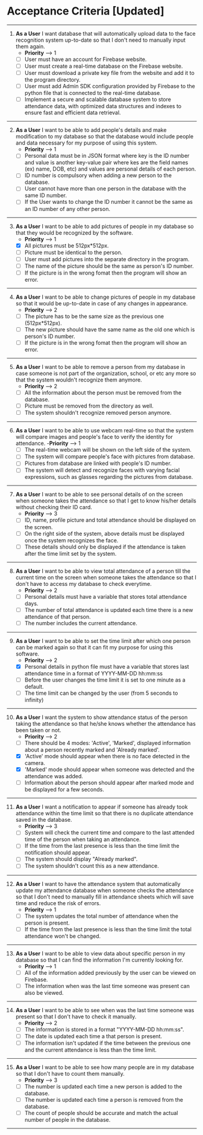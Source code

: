 # Acceptance Criteria [Updated]
--------------------------------------------------------------------------------------------------------------------------------------------------
1. **As a User** I want database that will automatically upload data to the face recognition system up-to-date so that I don't need to manually input them again.
      - **Priority** --> 1
      - [ ] User must have an account for Firebase website.
      - [ ] User must create a real-time database on the Firebase website.
      - [ ] User must download a private key file from the website and add it to the program directory.
      - [ ] User must add Admin SDK configuration provided by Firebase to the python file that is connected to the real-time database.
      - [ ] Implement a secure and scalable database system to store attendance data, with optimized data structures and indexes to ensure fast and efficient data retrieval.

--------------------------------------------------------------------------------------------------------------------------------------------------

2.  **As a User** I want to be able to add people's details and make modification to my database so that the database would include people and data necessary for my purpose of using this system. 
      - **Priority** --> 1
      - [ ] Personal data must be in JSON format where key is the ID number and value is another key-value pair where kes are the field names (ex) name, DOB, etc) and values are personal details of each person.
      - [ ] ID number is compulsory when adding a new person to the database.
      - [ ] User cannot have more than one person in the database with the same ID number.
      - [ ] If the User wants to change the ID number it cannot be the same as an ID number of any other person.
--------------------------------------------------------------------------------------------------------------------------------------------------

3.  **As a User** I want to be able to add pictures of people in my database so that they would be recognized by the software.
      - **Priority** --> 1
      - [x] All pictures must be 512px*512px.
      - [ ] Picture must be identical to the person.
      - [ ] User must add pictures into the separate directory in the program.
      - [ ] The name of the picture should be the same as person's ID number.
      - [ ] If the picture is in the wrong fomat then the program will show an error.
--------------------------------------------------------------------------------------------------------------------------------------------------
4.  **As a User** I want to be able to change pictures of people in my database so that it would be up-to-date in case of any changes in appearance.
      - **Priority** --> 2
      - [ ] The picture has to be the same size as the previous one (512px*512px).
      - [ ] The new picture should have the same name as the old one which is person's ID number.
      - [ ] If the picture is in the wrong fomat then the program will show an error.
--------------------------------------------------------------------------------------------------------------------------------------------------
5.  **As a User** I want to be able to remove a person from my database in case someone is not part of the organization, school, or etc any more so that the system wouldn't recognize them anymore.
      - **Priority** --> 2
      - [ ] All the information about the person must be removed from the database.
      - [ ] Picture must be removed from the directory as well.
      - [ ] The system shouldn't recognize removed person anymore.
--------------------------------------------------------------------------------------------------------------------------------------------------
6.  **As a User** I want to be able to use webcam real-time so that the system will compare images and people's face to verify the identity for attendance.
      -**Priority** --> 1
      - [ ] The real-time webcam will be shown on the left side of the system.
      - [ ] The system will compare people's face with pictures from database.
      - [ ] Pictures from database are linked with people's ID number.
      - [ ] The system will detect and recognize faces with varying facial expressions, such as glasses regarding the pictures from database.
--------------------------------------------------------------------------------------------------------------------------------------------------
7. **As a User** I want to be able to see personal details of on the screen when someone takes the attendance so that I get to know his/her details without checking their ID card.
      - **Priority** --> 3
      - [ ] ID, name, profile picture and total attendance should be displayed on the screen.
      - [ ] On the right side of the system, above details must be displayed once the system recognizes the face.
      - [ ] These details should only be displayed if the attendance is taken after the time limit set by the system.
--------------------------------------------------------------------------------------------------------------------------------------------------
8. **As a User** I want to be able to view total attendance of a person till the current time on the screen when someone takes the attendance so that I don't have to access my database to check everytime.
      - **Priority** --> 2
      - [ ] Personal details must have a variable that stores total attendance days.
      - [ ] The number of total attendance is updated each time there is a new attendance of that person.
      - [ ] The number includes the current attendance.
--------------------------------------------------------------------------------------------------------------------------------------------------
9. **As a User** I want to be able to set the time limit after which one person can be marked again so that it can fit my purpose for using this software.
      - **Priority** --> 2
      - [x] Personal details in python file must have a variable that stores last attendance time in a format of YYYY-MM-DD hh:mm:ss
      - [ ] Before the user changes the time limit it is set to one minute as a default.
      - [ ] The time limit can be changed by the user (from 5 seconds to infinity)
--------------------------------------------------------------------------------------------------------------------------------------------------
10. **As a User** I want the system to show attendance status of the person taking the attendance so that he/she knows whether the attendance has been taken or not.
      - **Priority** --> 2
      - [ ] There should be 4 modes: 'Active', 'Marked', displayed information about a person recently marked and 'Already marked'. 
      - [x] 'Active' mode should appear when there is no face detected in the camera.
      - [x] 'Marked' mode should appear when someone was detected and the attendance was added.
      - [ ]  Information about the person should appear after marked mode and be displayed for a few seconds.

--------------------------------------------------------------------------------------------------------------------------------------------------
11. **As a User** I want a notification to appear if someone has already took attendance within the time limit so that there is no duplicate attendance saved in the database.
      - **Priority** --> 3
      - [ ] System will check the current time and compare to the last attended time of the person when taking an attendance.
      - [ ] If the time from the last presence is less than the time limit the notification should appear.
      - [ ] The system should display "Already marked".
      - [ ] The system shouldn't count this as a new attendance.
-------------------------------------------------------------------------------------------------------------------------------------------------   
12. **As a User** I want to have the attendance system that automatically update my attendance database when someone checks the attendance so that I don't need to manually fill in attendance sheets which will save time and reduce the risk of errors. 
      - **Priority** --> 1
      - [ ]  The system updates the total number of attendance when the person is present.
      - [ ]  If the time from the last presence is less than the time limit the total attendance won't be changed.
--------------------------------------------------------------------------------------------------------------------------------------------------
13. **As a User** I want to be able to view data about specific person in my database so that I can find the information I'm currently looking for.
      - **Priority** --> 1
      - [ ] All of the information added previously by the user can be viewed on Firebase.
      - [ ] The information when was the last time someone was present can also be viewed.
--------------------------------------------------------------------------------------------------------------------------------------------------
14. **As a User** I want to be able to see when was the last time someone was present so that I don't have to check it manually.
      - **Priority** --> 2
      - [ ] The information is stored in a format "YYYY-MM-DD hh:mm:ss".
      - [ ] The date is updated each time a that person is present.
      - [ ] The information isn't updated if the time between the previous one and the current attendance is less than the time limit.
--------------------------------------------------------------------------------------------------------------------------------------------------
15. **As a User** I want to be able to see how many people are in my database so that I don't have to count them manually.
      - **Priority** --> 3
      - [ ] The number is updated each time a new person is added to the database.
      - [ ] The number is updated each time a person is removed from the database.
      - [ ] The count of people should be accurate and match the actual number of people in the database.
--------------------------------------------------------------------------------------------------------------------------------------------------
